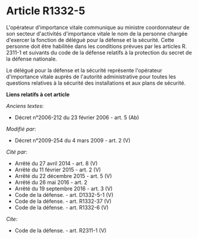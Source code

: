 # Article R1332-5

L'opérateur d'importance vitale communique au ministre coordonnateur de son secteur d'activités d'importance vitale le nom de
la personne chargée d'exercer la fonction de délégué pour la défense et la sécurité. Cette personne doit être habilitée dans
les conditions prévues par les articles R. 2311-1 et suivants du code de la défense relatifs à la protection du secret de la
défense nationale. 

Le délégué pour la défense et la sécurité représente l'opérateur d'importance vitale auprès de l'autorité administrative pour
toutes les questions relatives à la sécurité des installations et aux plans de sécurité.

**Liens relatifs à cet article**

_Anciens textes_:

  - Décret n°2006-212 du 23 février 2006 - art. 5 (Ab)

_Modifié par_:

  - Décret n°2009-254 du 4 mars 2009 - art. 2 (V)

_Cité par_:

  - Arrêté du 27 avril 2014 - art. 8 (V)
  - Arrêté du 11 février 2015 - art. 2 (V)
  - Arrêté du 22 décembre 2015 - art. 5 (V)
  - Arrêté du 26 mai 2016 - art. 2
  - Arrêté du 19 septembre 2016 - art. 3 (V)
  - Code de la défense. - art. D1332-5-1 (V)
  - Code de la défense. - art. R1332-37 (V)
  - Code de la défense. - art. R1332-6 (V)

_Cite_:

  - Code de la défense. - art. R2311-1 (V)
